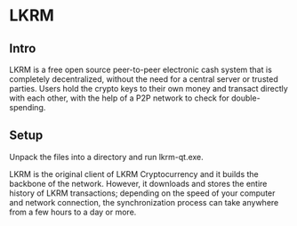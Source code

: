 LKRM
=====================

Intro
-----
LKRM is a free open source peer-to-peer electronic cash system that is
completely decentralized, without the need for a central server or trusted
parties.  Users hold the crypto keys to their own money and transact directly
with each other, with the help of a P2P network to check for double-spending.


Setup
-----
Unpack the files into a directory and run lkrm-qt.exe.

LKRM is the original client of LKRM Cryptocurrency and it builds the backbone of the network.
However, it downloads and stores the entire history of LKRM transactions;
depending on the speed of your computer and network connection, the synchronization
process can take anywhere from a few hours to a day or more.
